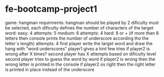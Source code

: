 # fe-bootcamp-project1

game: hangman
requirments:
    hangman should be played by 2
    dificulty must be selected, each dificulty defines the number of characters of the target word:
        easy: 4
            attempts: 5
        medium: 6
            attempts: 4
        hard: 8 or + (if more than 8 letters then console prints the number of underscore according tho the letter´s length)
            attempts: 4
    first player write the target word and draw the hang with "word underscores"
    player1 gives a hint few tries if player2 is wrong after X times?
    second player has X attempts based on dificulty level
    second player tries to guess the word by word
        if player2 is wrong then the wrong letter is printed in the console
        if player2 os right then the right letter is printed in place instead of the underscore